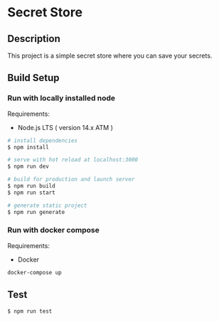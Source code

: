 # Secret Store

## Description
This project is a simple secret store where you can save your secrets.

## Build Setup

### Run with locally installed node
Requirements:

- Node.js LTS ( version 14.x ATM )


```bash
# install dependencies
$ npm install

# serve with hot reload at localhost:3000
$ npm run dev

# build for production and launch server
$ npm run build
$ npm run start

# generate static project
$ npm run generate
```

### Run with docker compose
Requirements:

- Docker

```bash
docker-compose up
```


## Test

```bash
$ npm run test
```
